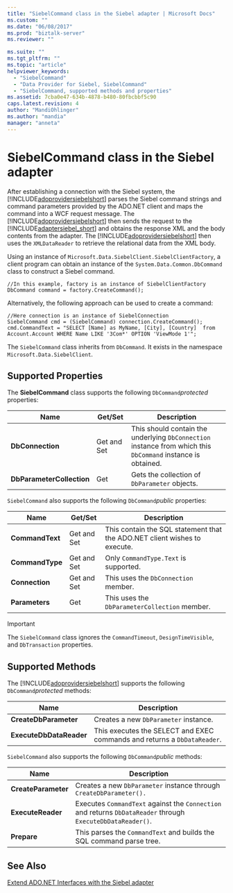 ```yaml
---
title: "SiebelCommand class in the Siebel adapter | Microsoft Docs"
ms.custom: ""
ms.date: "06/08/2017"
ms.prod: "biztalk-server"
ms.reviewer: ""

ms.suite: ""
ms.tgt_pltfrm: ""
ms.topic: "article"
helpviewer_keywords: 
  - "SiebelCommand"
  - "Data Provider for Siebel, SiebelCommand"
  - "SiebelCommand, supported methods and properties"
ms.assetid: 7cba0e47-634b-4878-b480-80fbcbbf5c90
caps.latest.revision: 4
author: "MandiOhlinger"
ms.author: "mandia"
manager: "anneta"
---
```

# SiebelCommand class in the Siebel adapter
After establishing a connection with the Siebel system, the [!INCLUDE[adoprovidersiebelshort](../../includes/adoprovidersiebelshort-md.md)] parses the Siebel command strings and command parameters provided by the ADO.NET client and maps the command into a WCF request message. The [!INCLUDE[adoprovidersiebelshort](../../includes/adoprovidersiebelshort-md.md)] then sends the request to the [!INCLUDE[adaptersiebel_short](../../includes/adaptersiebel-short-md.md)] and obtains the response XML and the body contents from the adapter. The [!INCLUDE[adoprovidersiebelshort](../../includes/adoprovidersiebelshort-md.md)] then uses the `XMLDataReader` to retrieve the relational data from the XML body.  
  
 Using an instance of `Microsoft.Data.SiebelClient.SiebelClientFactory`, a client program can obtain an instance of the `System.Data.Common.DbCommand` class to construct a Siebel command.  
  
```  
//In this example, factory is an instance of SiebelClientFactory  
DbCommand command = factory.CreateCommand();  
```  
  
 Alternatively, the following approach can be used to create a command:  
  
```  
//Here connection is an instance of SiebelConnection  
SiebelCommand cmd = (SiebelCommand) connection.CreateCommand();  
cmd.CommandText = "SELECT [Name] as MyName, [City], [Country]  from Account.Account WHERE Name LIKE '3Com*' OPTION 'ViewMode 1'";  
```  
  
 The `SiebelCommand` class inherits from `DbCommand`.  It exists in the namespace `Microsoft.Data.SiebelClient`.  
  
## Supported Properties  
 The **SiebelCommand** class supports the following `DbCommand`*protected* properties:  
  
|Name|Get/Set|Description|  
|----------|--------------|-----------------|  
|**DbConnection**|Get and Set|This should contain the underlying `DbConnection` instance from which this `DbCommand` instance is obtained.|  
|**DbParameterCollection**|Get|Gets the collection of `DbParameter` objects.|  
  
 `SiebelCommand` also supports the following `DbCommand`*public* properties:  
  
|Name|Get/Set|Description|  
|----------|--------------|-----------------|  
|**CommandText**|Get and Set|This contain the SQL statement that the ADO.NET client wishes to execute.|  
|**CommandType**|Get and Set|Only `CommandType.Text` is supported.|  
|**Connection**|Get and Set|This uses the `DbConnection` member.|  
|**Parameters**|Get|This uses the `DbParameterCollection` member.|  
  
> [!IMPORTANT]
>  The `SiebelCommand` class ignores the `CommandTimeout`, `DesignTimeVisible`, and `DbTransaction` properties.  
  
## Supported Methods  
 The [!INCLUDE[adoprovidersiebelshort](../../includes/adoprovidersiebelshort-md.md)] supports the following `DbCommand`*protected* methods:  
  
|Name|Description|  
|----------|-----------------|  
|**CreateDbParameter**|Creates a new `DbParameter` instance.|  
|**ExecuteDbDataReader**|This executes the SELECT and EXEC commands and returns a `DbDataReader`.|  
  
 `SiebelCommand` also supports the following `DbCommand`*public* methods:  
  
|Name|Description|  
|----------|-----------------|  
|**CreateParameter**|Creates a new `DbParameter` instance through `CreateDbParameter().`|  
|**ExecuteReader**|Executes `CommandText` against the `Connection` and returns `DbDataReader` through `ExecuteDbDataReader()`.|  
|**Prepare**|This parses the `CommandText` and builds the SQL command parse tree.|  
  
## See Also  
 [Extend ADO.NET Interfaces with the Siebel adapter](../../adapters-and-accelerators/adapter-siebel/extend-ado-net-interfaces-with-the-siebel-adapter.md)